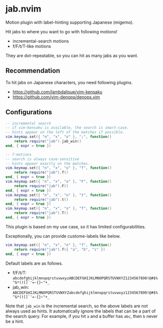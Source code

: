 # jab.nvim

Motion plugin with label-hinting supporting Japanese (migemo).

Hit jabs to where you want to go with following motions!

- incremental-search motions
- f/F/t/T-like motions

They are dot-repeatable, so you can hit as many jabs as you want.

## Recommendation

To hit jabs on Japanese characters, you need following plugins.

- https://github.com/lambdalisue/vim-kensaku
- https://github.com/vim-denops/denops.vim

## Configurations

```lua
-- incremental search
-- if vim-kensaku is available, the search is smart-case.
-- hints appear on the left of the matches if possible.
vim.keymap.set({ "n", "x", "o" }, ";", function()
	return require("jab").jab_win()
end, { expr = true })

-- f-motions
-- search is always case-sensitive
-- hints appear exactly on the matches.
vim.keymap.set({ "n", "x", "o" }, "f", function()
	return require("jab").f()
end, { expr = true })
vim.keymap.set({ "n", "x", "o" }, "F", function()
	return require("jab").F()
end, { expr = true })
vim.keymap.set({ "n", "x", "o" }, "t", function()
	return require("jab").t()
end, { expr = true })
vim.keymap.set({ "n", "x", "o" }, "T", function()
	return require("jab").T()
end, { expr = true })
```

This plugin is based on my use case, so it has limited configurabilities.

Exceptionally, you can provide custome-labels like below.

```lua
vim.keymap.set({ "n", "x", "o" }, "f", function()
	return require("jab").f({ "a", "b", "c" })
end, { expr = true })
```

Default labels are as follows.

- f/F/t/T: ``` abcdefghijklmnopqrstuvwxyzABCDEFGHIJKLMNOPQRSTUVWXYZ1234567890!@#$%^&*()[]`'=-{}~"+_ ``` 
- jab_win: ``` ABCDEFGHIJKLMNOPQRSTUVWXYZabcdefghijklmnopqrstuvwxyz1234567890!@#$%^&*()[]`'=-{}~"+_ ```

Note that `jab_win` is the incremental search, so the above labels are not always used as hints.
It automatically ignore the labels that can be a part of the search query.
For example, if you hit `a` and a buffer has `abc`, then `b` never be a hint.
